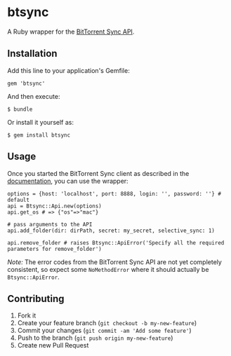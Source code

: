 # btsync

A Ruby wrapper for the [BitTorrent Sync API](http://www.bittorrent.com/sync/developers).

## Installation

Add this line to your application's Gemfile:

    gem 'btsync'

And then execute:

    $ bundle

Or install it yourself as:

    $ gem install btsync

## Usage

Once you started the BitTorrent Sync client as described in the [documentation](http://www.bittorrent.com/sync/developers/api), you can use the wrapper:

```
options = {host: 'localhost', port: 8888, login: '', password: ''} # default
api = Btsync::Api.new(options)
api.get_os # => {"os"=>"mac"}

# pass arguments to the API
api.add_folder(dir: dirPath, secret: my_secret, selective_sync: 1)

api.remove_folder # raises Btsync::ApiError('Specify all the required parameters for remove_folder')
```
*Note:* The error codes from the BitTorrent Sync API are not yet completely consistent, so expect some `NoMethodError` where it should actually be `Btsync::ApiError`.

## Contributing

1. Fork it
2. Create your feature branch (`git checkout -b my-new-feature`)
3. Commit your changes (`git commit -am 'Add some feature'`)
4. Push to the branch (`git push origin my-new-feature`)
5. Create new Pull Request
